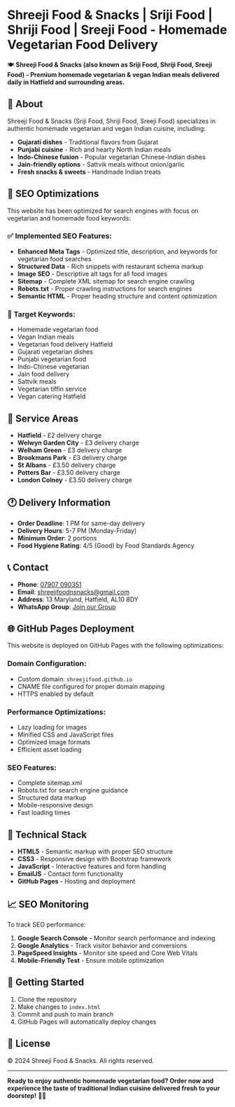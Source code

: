 # Shreeji Food & Snacks | Sriji Food | Shriji Food | Sreeji Food - Homemade Vegetarian Food Delivery

🍽️ **Shreeji Food & Snacks (also known as Sriji Food, Shriji Food, Sreeji Food) - Premium homemade vegetarian & vegan Indian meals delivered daily in Hatfield and surrounding areas.**

## 🌟 About

Shreeji Food & Snacks (Sriji Food, Shriji Food, Sreeji Food) specializes in authentic homemade vegetarian and vegan Indian cuisine, including:
- **Gujarati dishes** - Traditional flavors from Gujarat
- **Punjabi cuisine** - Rich and hearty North Indian meals  
- **Indo-Chinese fusion** - Popular vegetarian Chinese-Indian dishes
- **Jain-friendly options** - Sattvik meals without onion/garlic
- **Fresh snacks & sweets** - Handmade Indian treats

## 🚀 SEO Optimizations

This website has been optimized for search engines with focus on vegetarian and homemade food keywords:

### ✅ Implemented SEO Features:
- **Enhanced Meta Tags** - Optimized title, description, and keywords for vegetarian food searches
- **Structured Data** - Rich snippets with restaurant schema markup
- **Image SEO** - Descriptive alt tags for all food images
- **Sitemap** - Complete XML sitemap for search engine crawling
- **Robots.txt** - Proper crawling instructions for search engines
- **Semantic HTML** - Proper heading structure and content optimization

### 🎯 Target Keywords:
- Homemade vegetarian food
- Vegan Indian meals  
- Vegetarian food delivery Hatfield
- Gujarati vegetarian dishes
- Punjabi vegetarian food
- Indo-Chinese vegetarian
- Jain food delivery
- Sattvik meals
- Vegetarian tiffin service
- Vegan catering Hatfield

## 📍 Service Areas

- **Hatfield** - £2 delivery charge
- **Welwyn Garden City** - £3 delivery charge  
- **Welham Green** - £3 delivery charge
- **Brookmans Park** - £3 delivery charge
- **St Albans** - £3.50 delivery charge
- **Potters Bar** - £3.50 delivery charge
- **London Colney** - £3.50 delivery charge

## 🕐 Delivery Information

- **Order Deadline**: 1 PM for same-day delivery
- **Delivery Hours**: 5-7 PM (Monday-Friday)
- **Minimum Order**: 2 portions
- **Food Hygiene Rating**: 4/5 (Good) by Food Standards Agency

## 📞 Contact

- **Phone**: [07907 090351](https://wa.me/+447907090351)
- **Email**: shreejifoodnsnacks@gmail.com
- **Address**: 13 Maryland, Hatfield, AL10 8DY
- **WhatsApp Group**: [Join our Group](https://chat.whatsapp.com/IpVA5Fwl1Eo1Z1oL5Ieq7c)

## 🌐 GitHub Pages Deployment

This website is deployed on GitHub Pages with the following optimizations:

### Domain Configuration:
- Custom domain: `shreejifood.github.io`
- CNAME file configured for proper domain mapping
- HTTPS enabled by default

### Performance Optimizations:
- Lazy loading for images
- Minified CSS and JavaScript files
- Optimized image formats
- Efficient asset loading

### SEO Features:
- Complete sitemap.xml
- Robots.txt for search engine guidance
- Structured data markup
- Mobile-responsive design
- Fast loading times

## 🔧 Technical Stack

- **HTML5** - Semantic markup with proper SEO structure
- **CSS3** - Responsive design with Bootstrap framework
- **JavaScript** - Interactive features and form handling
- **EmailJS** - Contact form functionality
- **GitHub Pages** - Hosting and deployment

## 📈 SEO Monitoring

To track SEO performance:

1. **Google Search Console** - Monitor search performance and indexing
2. **Google Analytics** - Track visitor behavior and conversions
3. **PageSpeed Insights** - Monitor site speed and Core Web Vitals
4. **Mobile-Friendly Test** - Ensure mobile optimization

## 🚀 Getting Started

1. Clone the repository
2. Make changes to `index.html`
3. Commit and push to main branch
4. GitHub Pages will automatically deploy changes

## 📝 License

© 2024 Shreeji Food & Snacks. All rights reserved.

---

**Ready to enjoy authentic homemade vegetarian food? Order now and experience the taste of traditional Indian cuisine delivered fresh to your doorstep!** 🍛✨